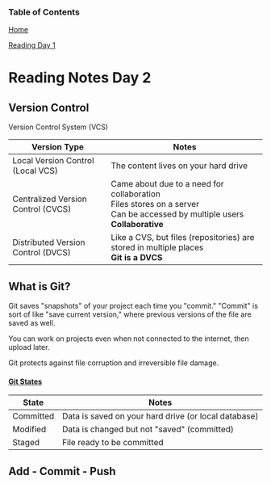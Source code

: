 ### Table of Contents
[Home](README.md)

[Reading Day 1](read02.md)

# Reading Notes Day 2

## Version Control

Version Control System (VCS)

Version Type | Notes
------------ | -------------
Local Version Control (Local VCS) | The content lives on your hard drive
Centralized Version Control (CVCS) | Came about due to a need for collaboration <br> Files stores on a server <br> Can be accessed by multiple users <br> **Collaborative**
Distributed Version Control (DVCS) | Like a CVS, but files (repositories) are stored in multiple places <br> **Git is a DVCS**

## What is Git?

Git saves "snapshots" of your project each time you "commit." "Commit" is sort of like "save current version," where previous versions of the file are saved as well. 

You can work on projects even when not connected to the internet, then upload later.

Git protects against file corruption and irreversible file damage.

#### [Git States](https://blog.udemy.com/wp-content/uploads/2015/08/image066.png)
State | Notes
------------ | -------------
Committed | Data is saved on your hard drive (or local database)
Modified | Data is changed but not "saved" (committed)
Staged | File ready to be committed

## Add - Commit - Push
